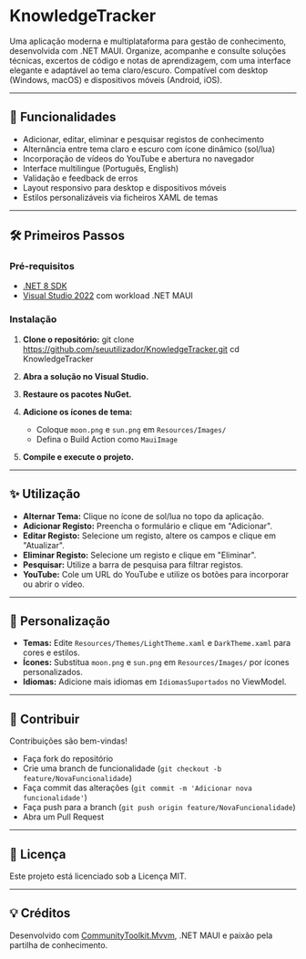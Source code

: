 # KnowledgeTracker

Uma aplicação moderna e multiplataforma para gestão de conhecimento, desenvolvida com .NET MAUI. Organize, acompanhe e consulte soluções técnicas, excertos de código e notas de aprendizagem, com uma interface elegante e adaptável ao tema claro/escuro. Compatível com desktop (Windows, macOS) e dispositivos móveis (Android, iOS).

---

## 🚀 Funcionalidades

- Adicionar, editar, eliminar e pesquisar registos de conhecimento
- Alternância entre tema claro e escuro com ícone dinâmico (sol/lua)
- Incorporação de vídeos do YouTube e abertura no navegador
- Interface multilingue (Português, English)
- Validação e feedback de erros
- Layout responsivo para desktop e dispositivos móveis
- Estilos personalizáveis via ficheiros XAML de temas

---

## 🛠️ Primeiros Passos

### Pré-requisitos

- [.NET 8 SDK](https://dotnet.microsoft.com/download/dotnet/8.0)
- [Visual Studio 2022](https://visualstudio.microsoft.com/vs/) com workload .NET MAUI

### Instalação

1. **Clone o repositório:**
git clone https://github.com/seuutilizador/KnowledgeTracker.git cd KnowledgeTracker


2. **Abra a solução no Visual Studio.**

3. **Restaure os pacotes NuGet.**

4. **Adicione os ícones de tema:**
   - Coloque `moon.png` e `sun.png` em `Resources/Images/`
   - Defina o Build Action como `MauiImage`

5. **Compile e execute o projeto.**

---

## ✨ Utilização

- **Alternar Tema:** Clique no ícone de sol/lua no topo da aplicação.
- **Adicionar Registo:** Preencha o formulário e clique em "Adicionar".
- **Editar Registo:** Selecione um registo, altere os campos e clique em "Atualizar".
- **Eliminar Registo:** Selecione um registo e clique em "Eliminar".
- **Pesquisar:** Utilize a barra de pesquisa para filtrar registos.
- **YouTube:** Cole um URL do YouTube e utilize os botões para incorporar ou abrir o vídeo.


---

## 🧩 Personalização

- **Temas:** Edite `Resources/Themes/LightTheme.xaml` e `DarkTheme.xaml` para cores e estilos.
- **Ícones:** Substitua `moon.png` e `sun.png` em `Resources/Images/` por ícones personalizados.
- **Idiomas:** Adicione mais idiomas em `IdiomasSuportados` no ViewModel.

---

## 🤝 Contribuir

Contribuições são bem-vindas!  
- Faça fork do repositório
- Crie uma branch de funcionalidade (`git checkout -b feature/NovaFuncionalidade`)
- Faça commit das alterações (`git commit -m 'Adicionar nova funcionalidade'`)
- Faça push para a branch (`git push origin feature/NovaFuncionalidade`)
- Abra um Pull Request

---

## 📄 Licença

Este projeto está licenciado sob a Licença MIT.

---

## 💡 Créditos

Desenvolvido com [CommunityToolkit.Mvvm](https://learn.microsoft.com/en-us/dotnet/communitytoolkit/mvvm/introduction), .NET MAUI e paixão pela partilha de conhecimento.
